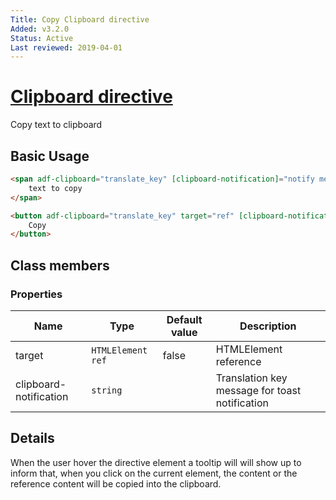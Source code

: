 ```yaml
---
Title: Copy Clipboard directive
Added: v3.2.0
Status: Active
Last reviewed: 2019-04-01
---
```


# [Clipboard directive](../../../lib/core/clipboard/clipboard.directive.ts "Defined in clipboard.directive.ts")

Copy text to clipboard

## Basic Usage

```html
<span adf-clipboard="translate_key" [clipboard-notification]="notify message">
    text to copy
</span>

<button adf-clipboard="translate_key" target="ref" [clipboard-notification]="notify message">
    Copy
</button>
```


## Class members

### Properties

| Name | Type | Default value | Description |
| ---- | ---- | ------------- | ----------- |
| target | `HTMLElement ref` | false | HTMLElement reference |
| clipboard-notification | `string` |  | Translation key message for toast notification |

## Details

When the user hover the directive element a tooltip will will show up to inform that, when you click on the current element, the content or the reference content will be copied into the clipboard.
